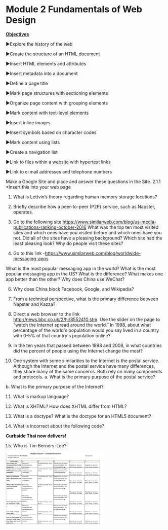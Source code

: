 # Module 2 Fundamentals of Web Design
<b><u>Objectives</u></b>
<p>&#9658;Explore the history of the web</p>
<p>&#9658;Create the structure of an HTML document</p>
<p>&#9658;Insert HTML elements and attributes</p>
<p>&#9658;Insert metadata into a document</p>
<p>&#9658;Define a page title</p>
<p>&#9658;Mark page structures with sectioning elements</p>
<p>&#9658;Organize page content with grouping elements</p>
<p>&#9658;Mark content with text-level elements</p>
<p>&#9658;Insert inline images</p>
<p>&#9658;Insert symbols based on character codes</p>
<p>&#9658;Mark content using lists</p>
<p>&#9658;Create a navigation list</p>
<p>&#9658;Link to files within a website with hypertext links</p>
<p>&#9658;Link to e-mail addresses and telephone numbers</p>

Make a Google Site and place and answer these questions in the Site.
2.1.1  *Insert this into your web page
1. What is Lettvin’s theory regarding human memory storage locations?


2. Briefly describe how a peer-to-peer (P2P) service, such as Napster, operates.


3. Go to the following site
https://www.similarweb.com/blog/us-media-publications-ranking-october-2016
What was the top ten most visited sites and which ones have you visited before and which ones have you not. Did all of the sites have a pleasing background? Which site had the least pleasing look? Why do people visit these sites?



5. Go to this link -https://www.similarweb.com/blog/worldwide-messaging-apps
 
What is the most popular messaging app in the world? What is the most popular messaging app in the US?
What is the difference? What makes one app better than the other? Why does China use WeChat?  

6. Why does China block Facebook, Google, and Wikipedia?

7. From a technical perspective, what is the primary difference between Napster and Kazza?

8. Direct a web browser to the link http://news.bbc.co.uk/2/hi/8552410.stm. Use the slider on the page to “watch the Internet spread around the world.” In 1998, about what percentage of the world's population would you say lived in a country with 0-5% of that country's population online?

9. In the ten years that passed between 1998 and 2008, in what countries did the percent of people using the Internet change the most?

10.  One system with some similarities to the Internet is the postal service. Although the Internet and the postal service have many differences, they share many of the same concerns. Both rely on many components and protocols.
a. What is the primary purpose of the postal service?

b. What is the primary purpose of the Internet?

11. What is markup language?

12. What is XHTML? How does XHTML differ from HTML?

13. What is a doctype? What is the doctype for an HTML5 document?

14. What is incorrect about the following code?
<p><strong>Curbside Thai now delivers!</p></strong>

15. Who is Tim Berners-Lee?

<img src="webDesign2Rubric.PNG" alt="Rubric Pic" style="width:304px;height:228px;">
